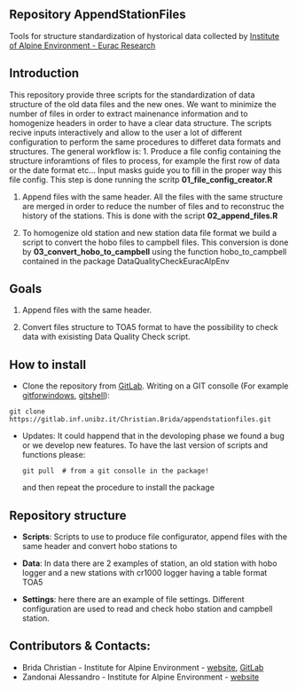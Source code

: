 Repository **AppendStationFiles**
---------------------------------

Tools for structure standardization of hystorical data collected by
[Institute of Alpine Environment - Eurac
Research](http://www.eurac.edu/en/research/mountains/alpenv/Pages/default.aspx)

Introduction
------------

This repository provide three scripts for the standardization of data
structure of the old data files and the new ones. We want to minimize
the number of files in order to extract mainenance information and to
homogenize headers in order to have a clear data structure. The scripts
recive inputs interactively and allow to the user a lot of different
configuration to perform the same procedures to differet data formats
and structures. The general workflow is: 1. Produce a file config
containing the structure inforamtions of files to process, for example
the first row of data or the date format etc... Input masks guide you to
fill in the proper way this file config. This step is done running the
scritp **01\_file\_config\_creator.R**

1.  Append files with the same header. All the files with the same
    structure are merged in order to reduce the number of files and to
    reconstruc the history of the stations. This is done with the script
    **02\_append\_files.R**

2.  To homogenize old station and new station data file format we build
    a script to convert the hobo files to campbell files. This
    conversion is done by **03\_convert\_hobo\_to\_campbell** using the
    function hobo\_to\_campbell contained in the package
    DataQualityCheckEuracAlpEnv

Goals
-----

1.  Append files with the same header.

2.  Convert files structure to TOA5 format to have the possibility to
    check data with exisisting Data Quality Check script.

How to install
--------------

-   Clone the repository from
    [GitLab](https://gitlab.inf.unibz.it/Christian.Brida/appendstationfiles.git).
    Writing on a GIT consolle (For example
    [gitforwindows](https://gitforwindows.org/),
    [gitshell](https://desktop.github.com/)):

<!-- -->

    git clone https://gitlab.inf.unibz.it/Christian.Brida/appendstationfiles.git

-   Updates: It could happend that in the devoloping phase we found a
    bug or we develop new features. To have the last version of scripts
    and functions please:

        git pull  # from a git consolle in the package! 

    and then repeat the procedure to install the package

Repository structure
--------------------

-   **Scripts**: Scripts to use to produce file configurator, append
    files with the same header and convert hobo stations to

-   **Data**: In data there are 2 examples of station, an old station
    with hobo logger and a new stations with cr1000 logger having a
    table format TOA5

-   **Settings**: here there are an example of file settings. Different
    configuration are used to read and check hobo station and campbell
    station.

Contributors & Contacts:
------------------------

-   Brida Christian - Institute for Alpine Environment -
    [website](http://www.eurac.edu/it/aboutus/people/Pages/staffdetails.aspx?persId=39787),
    [GitLab](https://gitlab.inf.unibz.it/Christian.Brida)
-   Zandonai Alessandro - Institute for Alpine Environment -
    [website](http://www.eurac.edu/it/aboutus/people/Pages/staffdetails.aspx?persId=23703)
